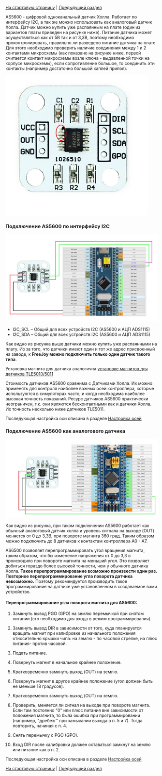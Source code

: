 

[На стартовую страницу](../README.md) | [Предыдущий раздел](Подключение-осей.md)

AS5600 - цифровой одноканальный датчик Холла. Работает по интерфейсу I2C, а так же можно использовать как аналоговый датчик Холла.  Датчик можно купить уже распаянным на плате (один из вариантов платы приведен на рисунке ниже). Питание датчика может осуществляться как от 5В так и от 3,3В, поэтому необходимо проконтролировать, правильно ли разведено питание датчика на плате. Для этого необходимо проверить наличие соединения между 1 и 2 контактами микросхемы (как показано на рисунке ниже, первой считается контакт микросхемы возле ключа - выдавленной точки на корпусе микросхемы), если сопротивление большое, то соединить эти контакты (например достаточно большой каплей припоя).

![](../images/A1.3.0.jpg)

### Подключение AS5600 по интерфейсу I2C

![](../images/A1.3.jpg)

* I2C_SCL – Общий для всех устройств I2C (AS5600 и АЦП ADS1115)
* I2C_SDA – Общий для всех устройств I2C (AS5600 и АЦП ADS1115)

Как видно из рисунка выше датчики можно купить уже распаянными на плату. Из за того, что датчики имеют один и тот же адрес присвоенный на заводе, к **FreeJoy можно подключить только один датчик такого типа**.

Установка магнита для датчика аналогична  [установке магнитов для датчиков TLE5010/5011](Подключение-датчиков-TLE5010-5011.md)

Стоимость датчиков AS5600 сравнима с Датчиками Холла. Их можно применять для контроля наиболее важных осей контроллера, которые используются в симуляторах часто, и когда необходима наиболее высокая точность показаний. Ресурс датчиков AS5600 практически неограничен, т.к. они являются бесконтактными как и датчики Холла. Их точность несколько ниже датчиков TLE5011.

Последующая настройка оси описана в разделе [Настройка осей](Настройка-осей.md)

### Подключение AS5600 как аналогового датчика

![](../images/A1.3.1.jpg)

Как видно из рисунка, при таком подключении AS5600 работает как обычный аналоговый датчик холла и уровень сигнала на выходе (OUT) меняется от 0 до 3,3В, при повороте магнита 360 град. Таким образом можно подключить до 8 датчиков к контактам контроллера A0 - A7.

AS6500 позволяет перепрограммировать угол вращения магнита, таким образом, что бы изменение напряжения от 0 до 3,3 в происходило при повороте магнита на меньший угол. Это позволяет добиться гораздо более высокой точности, чем у обычного датчика Холла. **Такое перепрограммирование возможно произвести один раз. Повторное перепрограммирование угла поворота датчика невозможно.** Поэтому рекомендуется производить такое программирование на датчике уже установленном в создаваемое вами устройство.

#### Перепрограммирование угла поворота магнита для AS5600:

1. Замкнуть вывод PGO (GPO) на землю перемычкой при снятом питании (это необходимо для входа в режим программирования).

2. Замкнуть вывод DIR в зависимости от того, куда планируется вращать магнит при калибровке из начального положения относительно крышки чипа: на землю - по часовой стрелке, на плюс питания- против часовой.

3. Подать питание.

4. Повернуть магнит в начальное крайнее положение.

5. Кратковременно замкнуть выход (OUT) на землю.

6. Повернуть магнит в другое крайнее положение (угол должен быть не меньше 18 градусов).

7. Кратковременно замкнуть выход (OUT) на землю.

8. Проверить, меняется ли сигнал на выходе при повороте магнита. Если там постоянно "0" или плюс питания вне зависимости от положения магнита, то была ошибка при программировании (например, "дребезг" при замыкании выхода в п. 5 и 7). Тогда повторить, начиная с п. 4.

9. Снять перемычку с PGO (GPO).

10. Вход DIR после калибровки должен оставаться замкнут на землю или питание как в п. 2.



Последующая настройка оси описана в разделе [Настройка осей](Настройка-осей.md)

[На стартовую страницу](../README.md) | [Предыдущий раздел](Подключение-осей.md)

